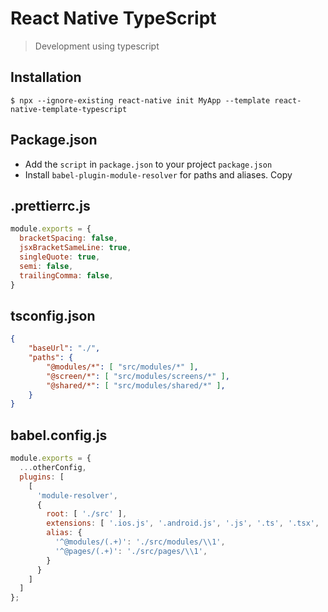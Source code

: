# React Native TypeScript
> Development using typescript

## Installation
```git
$ npx --ignore-existing react-native init MyApp --template react-native-template-typescript
```

## Package.json
- Add the `script` in `package.json` to your project `package.json`
- Install `babel-plugin-module-resolver` for paths and aliases. Copy 

## .prettierrc.js
```javascript
module.exports = {
  bracketSpacing: false,
  jsxBracketSameLine: true,
  singleQuote: true,
  semi: false,
  trailingComma: false,
}
```

## tsconfig.json
```json
{
    "baseUrl": "./",
    "paths": {
        "@modules/*": [ "src/modules/*" ],
        "@screen/*": [ "src/modules/screens/*" ],
        "@shared/*": [ "src/modules/shared/*" ],
    }
}
```

## babel.config.js
```javascript
module.exports = {
  ...otherConfig,
  plugins: [
    [
      'module-resolver',
      {
        root: [ './src' ],
        extensions: [ '.ios.js', '.android.js', '.js', '.ts', '.tsx', '.json' ],
        alias: {
          '^@modules/(.+)': './src/modules/\\1',
          '^@pages/(.+)': './src/pages/\\1',
        }
      }
    ]
  ]
};
```
